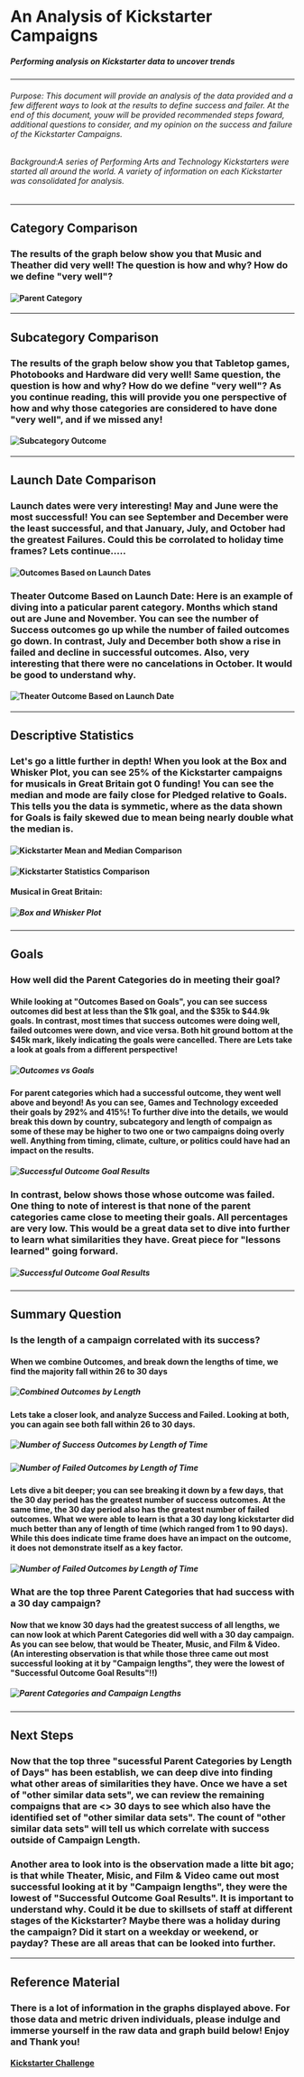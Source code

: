 # An Analysis of Kickstarter Campaigns
##### Performing analysis on Kickstarter data to uncover trends
---
###### Purpose: This document will provide an analysis of the data provided and a few different ways to look at the results to define success and failer. At the end of this document, youw will be provided recommended steps foward, additional questions to consider, and my opinion on the success and failure of the Kickstarter Campaigns. 
###### Background:A series of Performing Arts and Technology Kickstarters were started all around the world. A variety of information on each Kickstarter was consolidated for analysis.
---
## Category Comparison
### The results of the graph below show you that Music and Theather did very well! The question is how and why? How do we define "very well"?
#### ![Parent Category](https://github.com/raineytracyn/kickstarter-analysis/blob/main/Parent%20Category%20Outcomes.png)
---
## Subcategory Comparison
### The results of the graph below show you that Tabletop games, Photobooks and Hardware did very well! Same question, the question is how and why? How do we define "very well"? As you continue reading, this will provide you one perspective of how and why those categories are considered to have done "very well", and if we missed any!
#### ![Subcategory Outcome](https://github.com/raineytracyn/kickstarter-analysis/blob/main/Subcategory%20Outcomes.png)
---
## Launch Date Comparison
### Launch dates were very interesting! May and June were the most successful! You can see September and December were the least successful, and that January, July, and October had the greatest Failures. Could this be corrolated to holiday time frames? Lets continue.....
#### ![Outcomes Based on Launch Dates](https://github.com/raineytracyn/kickstarter-analysis/blob/main/Outcomes%20Based%20on%20Launch%20Date.png)
### Theater Outcome Based on Launch Date: Here is an example of diving into a paticular parent category. Months which stand out are June and November. You can see the number of Success outcomes go up while the number of failed outcomes go down. In contrast, July and December both show a rise in failed and decline in successful outcomes. Also, very interesting that there were no cancelations in October. It would be good to understand why.
#### ![Theater Outcome Based on Launch Date](https://github.com/raineytracyn/kickstarter-analysis/blob/main/Theater_Outomes_vs_Launch.png)
---
## Descriptive Statistics
### Let's go a little further in depth! When you look at the Box and Whisker Plot, you can see 25% of the Kickstarter campaigns for musicals in Great Britain got 0 funding! You can see the median and mode are faily close for Pledged relative to Goals. This tells you the data is symmetic, where as the data shown for Goals is faily skewed due to mean being nearly double what the median is.
#### ![Kickstarter Mean and Median Comparison](https://github.com/raineytracyn/kickstarter-analysis/blob/main/Kickstarter%20Mean%20and%20Median%20Comparison.png)
#### ![Kickstarter Statistics Comparison](https://github.com/raineytracyn/kickstarter-analysis/blob/main/Kickstarter%20Statistics%20Comparison.png)
#### Musical in Great Britain: 
##### ![Box and Whisker Plot](https://github.com/raineytracyn/kickstarter-analysis/blob/main/Box%20and%20Whisker%20Plot.png)
---
## Goals
### How well did the Parent Categories do in meeting their goal?
#### While looking at "Outcomes Based on Goals", you can see success outcomes did best at less than the $1k goal, and the $35k to $44.9k goals. In contrast, most times that success outcomes were doing well, failed outcomes were down, and vice versa. Both hit ground bottom at the $45k mark, likely indicating the goals were cancelled. There are Lets take a look at goals from a different perspective!
##### ![Outcomes vs Goals](https://github.com/raineytracyn/kickstarter-analysis/blob/main/Outcomes_vs_Goals.png)
#### For parent categories which had a successful outcome, they went well above and beyond! As you can see, Games and Technology exceeded their goals by 292% and 415%! To further dive into the details, we would break this down by country, subcategory and length of compaign as some of these may be higher to two one or two campaigns doing overly well. Anything from timing, climate, culture, or politics could have had an impact on the results.
##### ![Successful Outcome Goal Results](https://github.com/raineytracyn/kickstarter-analysis/blob/main/Successful%20Outcome%20Goal%20Results.png)
### In contrast, below shows those whose outcome was failed. One thing to note of interest is that none of the parent categories came close to meeting their goals. All percentages are very low. This would be a great data set to dive into further to learn what similarities they have. Great piece for "lessons learned" going forward.
##### ![Successful Outcome Goal Results](https://github.com/raineytracyn/kickstarter-analysis/blob/main/Failed%20Outcome%20Goal%20Results.png)
---
## Summary Question
### Is the length of a campaign correlated with its success?
#### When we combine Outcomes, and break down the lengths of time, we find the majority fall within 26 to 30 days
##### ![Combined Outcomes by Length](https://github.com/raineytracyn/kickstarter-analysis/blob/main/Combined%20Outcomes%20by%20Length%20of%20Time.png)
#### Lets take a closer look, and analyze Success and Failed. Looking at both, you can again see both fall within 26 to 30 days.
##### ![Number of Success Outcomes by Length of Time](https://github.com/raineytracyn/kickstarter-analysis/blob/main/Number%20of%20Success%20Outcomes%20by%20Length%20of%20Time.png)
##### ![Number of Failed Outcomes by Length of Time](https://github.com/raineytracyn/kickstarter-analysis/blob/main/Number%20of%20Failed%20Outcomes%20by%20Length%20of%20Time.png)
#### Lets dive a bit deeper; you can see breaking it down by a few days, that the 30 day period has the greatest number of success outcomes. At the same time, the 30 day period also has the greatest number of failed outcomes. What we were able to learn is that a 30 day long kickstarter did much better than any of length of time (which ranged from 1 to 90 days). While this does indicate time frame does have an impact on the outcome, it does not demonstrate itself as a key factor.
##### ![Number of Failed Outcomes by Length of Time](https://github.com/raineytracyn/kickstarter-analysis/blob/main/Number%20of%20Success%20and%20Failed%20by%20Length%20of%20Time.png)
### What are the top three Parent Categories that had success with a 30 day campaign?
#### Now that we know 30 days had the greatest success of all lengths, we can now look at which Parent Categories did well with a 30 day campaign. As you can see below, that would be Theater, Music, and Film & Video. **(An interesting observation is that while those three came out most successful looking at it by "Campaign lengths", they were the lowest of "Successful Outcome Goal Results"!!)**
##### ![Parent Categories and Campaign Lengths](https://github.com/raineytracyn/kickstarter-analysis/blob/main/Parent%20Categories%20and%20Campaign%20Lengths.png)
---
## Next Steps
### Now that the top three "sucessful Parent Categories by Length of Days" has been establish, we can deep dive into finding what other areas of similarities they have. Once we have a set of "other similar data sets", we can review the remaining compaigns that are <> 30 days to see which also have the identified set of "other similar data sets". The count of "other similar data sets" will tell us which correlate with success outside of Campaign Length.
### Another area to look into is the observation made a litte bit ago; is that while Theater, Misic, and Film & Video came out most successful looking at it by "Campaign lengths", they were the lowest of "Successful Outcome Goal Results". It is important to understand why. Could it be due to skillsets of staff at different stages of the Kickstarter? Maybe there was a holiday during the campaign? Did it start on a weekday or weekend, or payday? These are all areas that can be looked into further.
---
## Reference Material
### There is a lot of information in the graphs displayed above. For those data and metric driven individuals, please indulge and immerse yourself in the raw data and graph build below! Enjoy and Thank you!
#### [Kickstarter Challenge](https://github.com/raineytracyn/kickstarter-analysis/blob/main/Kickstarter_Challenge.xlsx)
